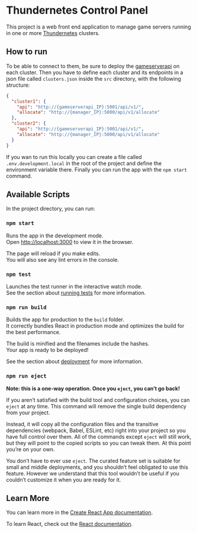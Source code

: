 # Thundernetes Control Panel

This project is a web front end application to manage game servers running in one or more [Thundernetes](https://github.com/PlayFab/thundernetes) clusters. 

## How to run
To be able to connect to them, be sure to deploy the [gameserverapi](https://github.com/PlayFab/thundernetes/tree/main/cmd/gameserverapi) on each cluster. Then you have to define each cluster and its endpoints in a json file called ```clusters.json``` inside the ```src``` directory, with the following structure:

```json
{
  "cluster1": {
    "api": "http://{gameserverapi_IP}:5001/api/v1/",
    "allocate": "http://{manager_IP}:5000/api/v1/allocate"
  },
  "cluster2": {
    "api": "http://{gameserverapi_IP}:5001/api/v1/",
    "allocate": "http://{manager_IP}:5000/api/v1/allocate"
  }
}
 ```
 If you wan to run this locally you can create a file called ```.env.development.local``` in the root of the project and define the environment variable there. Finally you can run the app with the ```npm start``` command.

## Available Scripts

In the project directory, you can run:

### `npm start`

Runs the app in the development mode.\
Open [http://localhost:3000](http://localhost:3000) to view it in the browser.

The page will reload if you make edits.\
You will also see any lint errors in the console.

### `npm test`

Launches the test runner in the interactive watch mode.\
See the section about [running tests](https://facebook.github.io/create-react-app/docs/running-tests) for more information.

### `npm run build`

Builds the app for production to the `build` folder.\
It correctly bundles React in production mode and optimizes the build for the best performance.

The build is minified and the filenames include the hashes.\
Your app is ready to be deployed!

See the section about [deployment](https://facebook.github.io/create-react-app/docs/deployment) for more information.

### `npm run eject`

**Note: this is a one-way operation. Once you `eject`, you can’t go back!**

If you aren’t satisfied with the build tool and configuration choices, you can `eject` at any time. This command will remove the single build dependency from your project.

Instead, it will copy all the configuration files and the transitive dependencies (webpack, Babel, ESLint, etc) right into your project so you have full control over them. All of the commands except `eject` will still work, but they will point to the copied scripts so you can tweak them. At this point you’re on your own.

You don’t have to ever use `eject`. The curated feature set is suitable for small and middle deployments, and you shouldn’t feel obligated to use this feature. However we understand that this tool wouldn’t be useful if you couldn’t customize it when you are ready for it.

## Learn More

You can learn more in the [Create React App documentation](https://facebook.github.io/create-react-app/docs/getting-started).

To learn React, check out the [React documentation](https://reactjs.org/).
